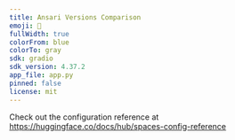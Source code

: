 ```yaml
---
title: Ansari Versions Comparison
emoji: 🌙
fullWidth: true
colorFrom: blue
colorTo: gray
sdk: gradio
sdk_version: 4.37.2
app_file: app.py
pinned: false
license: mit
---
```


Check out the configuration reference at https://huggingface.co/docs/hub/spaces-config-reference